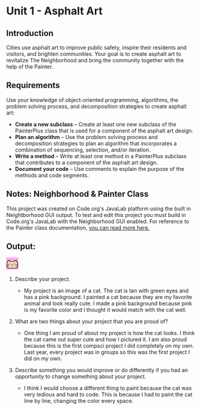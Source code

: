 # Unit 1 - Asphalt Art

## Introduction

Cities use asphalt art to improve public safety, inspire their residents and visitors, and brighten communities. Your goal is to create asphalt art to revitalize The Neighborhood and bring the community together with the help of the Painter.

## Requirements

Use your knowledge of object-oriented programming, algorithms, the problem solving process, and decomposition strategies to create asphalt art:
- **Create a new subclass** – Create at least one new subclass of the PainterPlus class that is used for a component of the asphalt art design.
- **Plan an algorithm** – Use the problem solving process and decomposition strategies to plan an algorithm that incorporates a combination of sequencing, selection, and/or iteration.
- **Write a method** – Write at least one method in a PainterPlus subclass that contributes to a component of the asphalt art design.
- **Document your code** – Use comments to explain the purpose of the methods and code segments.

## Notes: Neighborhood & Painter Class

This project was created on Code.org's JavaLab platform using the built in Neightborhood GUI output. To test and edit this project you must build in Code.org's JavaLab with the Neighborhood GUI enabled. For reference to the Painter class documentation, [you can read more here.](https://studio.code.org/docs/ide/javalab/classes/Painter)

## Output:

![final image of my project](pixilart-drawing.png)

1. Describe your project.

   - My project is an image of a cat. The cat is tan with green eyes and has a pink background. I painted a cat because they are my favorite animal and look really cute. I made a pink background because pink is my favorite color and I thought it would match with the cat well. 

2. What are two things about your project that you are proud of?

   - One thing I am proud of about my project is how the cat looks. I think the cat came out super cute and how I pictured it. I am also proud because this is the first compsci project I did completely on my own. Last year, every project was in groups so this was the first project I did on my own.

3. Describe something you would improve or do differently if you had an opportunity to change something about your project.

   - I think I would choose a different thing to paint because the cat was very tedious and hard to code. This is because I had to paint the cat line by line, changing the color every space.